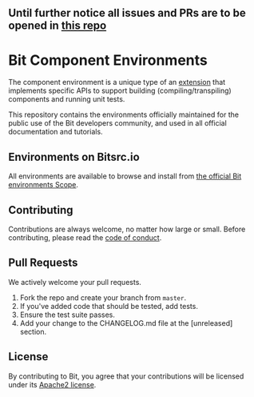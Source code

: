 ## Until further notice all issues and PRs are to be opened in [this repo](https://github.com/teambit/bit.envs)

# Bit Component Environments

The component environment is a unique type of an
[extension](https://docs.bitsrc.io/docs/ext-concepts.html) that implements specific APIs to support
building (compiling/transpiling) components and running unit tests.

This repository contains the environments officially maintained for the public use of the Bit
developers community, and used in all official documentation and tutorials.

## Environments on Bitsrc.io

All environments are available to browse and install from [the official Bit environments
Scope](https://bitsrc.io/bit/envs).

## Contributing

Contributions are always welcome, no matter how large or small. Before contributing,
please read the [code of conduct](CODE_OF_CONDUCT.md).

## Pull Requests

We actively welcome your pull requests.

1. Fork the repo and create your branch from `master`.
2. If you've added code that should be tested, add tests.
3. Ensure the test suite passes.
4. Add your change to the CHANGELOG.md file at the [unreleased] section.

## License

By contributing to Bit, you agree that your contributions will be licensed
under its [Apache2 license](LICENSE).



